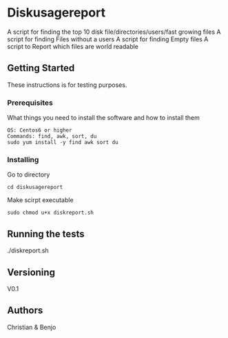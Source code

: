# Diskusagereport
A script for finding the top 10 disk file/directories/users/fast growing files
A script for finding Files without a users
A script for finding Empty files
A script to Report which files are world readable

## Getting Started
These instructions is for testing purposes.


### Prerequisites
What things you need to install the software and how to install them

```
OS: Centos6 or higher
Commands: find, awk, sort, du
sudo yum install -y find awk sort du
```

### Installing

Go to directory
```
cd diskusagereport
```

Make scirpt executable
```
sudo chmod u+x diskreport.sh
```

## Running the tests

./diskreport.sh


## Versioning

V0.1

## Authors

Christian & Benjo
